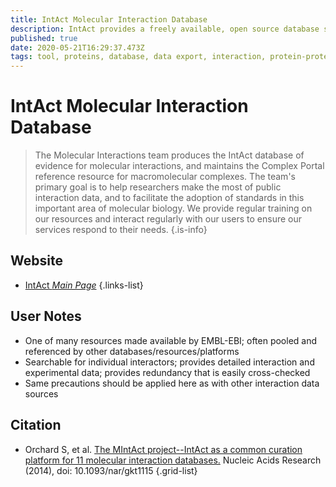 ```yaml
---
title: IntAct Molecular Interaction Database
description: IntAct provides a freely available, open source database system and analysis tools for molecular interaction data.
published: true
date: 2020-05-21T16:29:37.473Z
tags: tool, proteins, database, data export, interaction, protein-protein, networks
---
```


# IntAct Molecular Interaction Database

> The Molecular Interactions team produces the IntAct database of evidence for molecular interactions, and maintains the Complex Portal reference resource for macromolecular complexes. The team's primary goal is to help researchers make the most of public interaction data, and to facilitate the adoption of standards in this important area of molecular biology. We provide regular training on our resources and interact regularly with our users to ensure our services respond to their needs.
{.is-info}

## Website

- [IntAct *Main Page*](https://www.ebi.ac.uk/intact/)
{.links-list}

## User Notes
- One of many resources made available by EMBL-EBI; often pooled and referenced by other databases/resources/platforms
- Searchable for individual interactors; provides detailed interaction and experimental data; provides redundancy that is easily cross-checked
- Same precautions should be applied here as with other interaction data sources

## Citation

- Orchard S, et al. [The MIntAct project--IntAct as a common curation platform for 11 molecular interaction databases.](http://europepmc.org/article/PMC/3965093) Nucleic Acids Research (2014), doi: 10.1093/nar/gkt1115
{.grid-list}